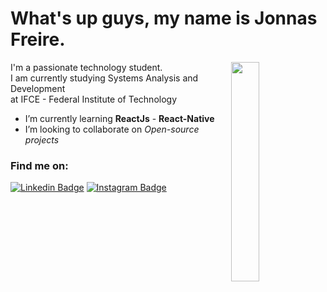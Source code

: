# What's up guys, my name is Jonnas Freire.

<img width="30%" backgroundColor="#0D1117" align="right" src="https://i.pinimg.com/originals/0e/8b/ba/0e8bba3b043d49c8064324bedd01997f.gif">

I'm a passionate technology student.<br>
I am currently studying Systems Analysis and Development<br> at IFCE - Federal Institute of Technology

-  I’m currently learning **ReactJs** - **React-Native**
-  I’m looking to collaborate on *Open-source projects*

### Find me on:

[![Linkedin Badge](https://img.shields.io/badge/-Linkedin-6633cc?style=for-the-badge&logo=Linkedin&logoColor=white&link=https://www.linkedin.com/in/jonas-de-sousa-freire-895197106/)](https://www.linkedin.com/in/jonas-de-sousa-freire-895197106/)
[![Instagram Badge](https://img.shields.io/badge/-Instagram-6633cc?style=for-the-badge&logo=Instagram&logoColor=white&link=https://www.instagram.com/no_user_setted/?hl=pt-br)](https://www.instagram.com/no_user_setted/?hl=pt-br) 

